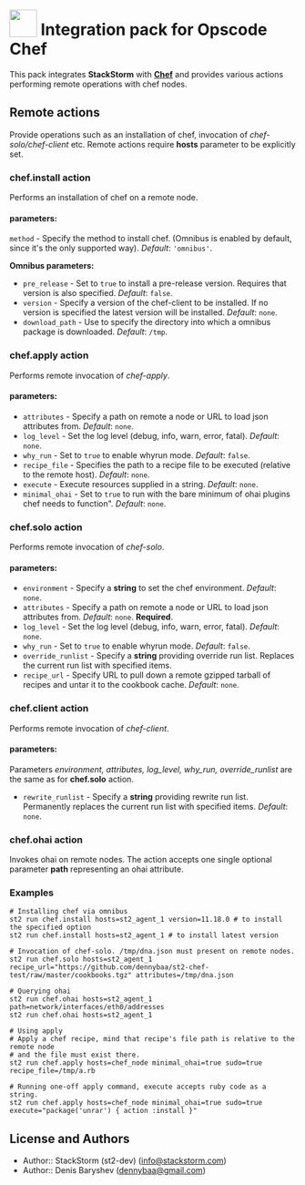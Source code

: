 # <img src="https://www.chef.io/images/logo.svg" width="48px" valign="-3px"/> **Integration pack for Opscode Chef**

This pack integrates **StackStorm** with [**Chef**](https://www.chef.io/) and provides various actions performing remote operations with chef nodes.

## Remote actions

Provide operations such as an installation of chef, invocation of *chef-solo/chef-client* etc. Remote actions require **hosts** parameter to be explicitly set.

### chef.install action

Performs an installation of chef on a remote node.

#### parameters:

`method` - Specify the method to install chef. (Omnibus is enabled by default, since it's the only supported way). *Default*: `'omnibus'`.

**Omnibus parameters:**

* `pre_release` - Set to `true` to install a pre-release version. Requires that version is also specified. *Default*: `false`.
* `version` - Specify a version of the chef-client to be installed. If no version is specified the latest version will be installed. *Default*: `none`.
* `download_path` - Use to specify the directory into which a omnibus package is downloaded. *Default*: `/tmp`.

### chef.apply action

Performs remote invocation of *chef-apply*.

#### parameters:

* `attributes` - Specify a path on remote a node or URL to load json attributes from. *Default*: `none`. 
* `log_level` - Set the log level (debug, info, warn, error, fatal). *Default*: `none`.
* `why_run` - Set to `true` to enable whyrun mode. *Default*: `false`.
* `recipe_file` - Specifies the path to a recipe file to be executed (relative to the remote host). *Default*: `none`.
* `execute` - Execute resources supplied in a string. *Default*: `none`.
* `minimal_ohai` - Set to `true` to run with the bare minimum of ohai plugins chef needs to function". *Default*: `none`.

### chef.solo action

Performs remote invocation of *chef-solo*.

#### parameters:

* `environment` - Specify a **string** to set the chef environment. *Default*: `none`.
* `attributes` - Specify a path on remote a node or URL to load json attributes from. *Default*: `none`. **Required**.
* `log_level` - Set the log level (debug, info, warn, error, fatal). *Default*: `none`.
* `why_run` - Set to `true` to enable whyrun mode. *Default*: `false`.
* `override_runlist` - Specify a **string** providing override run list. Replaces the current run list with specified items.
* `recipe_url` - Specify URL to pull down a remote gzipped tarball of recipes and untar it to the cookbook cache. *Default*: `none`.

### chef.client action

Performs remote invocation of *chef-client*.

#### parameters:

Parameters *environment, attributes, log_level, why_run, override_runlist* are the same as for **chef.solo** action. 

* `rewrite_runlist` - Specify a **string** providing rewrite run list. Permanently replaces the current run list with specified items. *Default*: `none`.

### chef.ohai action

Invokes ohai on remote nodes. The action accepts one single optional parameter **path** representing an ohai attribute.

### Examples
```shell
# Installing chef via omnibus
st2 run chef.install hosts=st2_agent_1 version=11.18.0 # to install the specified option
st2 run chef.install hosts=st2_agent_1 # to install latest version

# Invocation of chef-solo. /tmp/dna.json must present on remote nodes.
st2 run chef.solo hosts=st2_agent_1 recipe_url="https://github.com/dennybaa/st2-chef-test/raw/master/cookbooks.tgz" attributes=/tmp/dna.json

# Querying ohai
st2 run chef.ohai hosts=st2_agent_1 path=network/interfaces/eth0/addresses
st2 run chef.ohai hosts=st2_agent_1

# Using apply
# Apply a chef recipe, mind that recipe's file path is relative to the remote node
# and the file must exist there.
st2 run chef.apply hosts=chef_node minimal_ohai=true sudo=true recipe_file=/tmp/a.rb

# Running one-off apply command, execute accepts ruby code as a string. 
st2 run chef.apply hosts=chef_node minimal_ohai=true sudo=true execute="package('unrar') { action :install }"
```

## License and Authors

* Author:: StackStorm (st2-dev) (<info@stackstorm.com>)
* Author:: Denis Baryshev (<dennybaa@gmail.com>)
